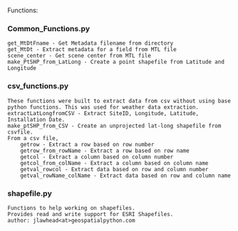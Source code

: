 Functions:

### Common_Functions.py
    get_MtDtFname - Get Metadata filename from directory
    get_MtDt - Extract metadata for a field from MTL file
    scene_center - Get scene center from MTL file
    make_PtSHP_from_LatLong - Create a point shapefile from Latitude and Longitude
   
   
### csv_functions.py
    These functions were built to extract data from csv without using base python functions. This was used for weather data extraction.
    extractLatLongfromCSV - Extract SiteID, Longitude, Latitude, Installation Date.
    make_ptSHP_from_CSV - Create an unprojected lat-long shapefile from csvfile.
    From a csv file,
        getrow - Extract a row based on row number
        getrow_from_rowName - Extract a row based on row name
        getcol - Extract a column based on column number
        getcol_from_colName - Extract a column based on column name
        getval_rowcol - Extract data based on row and column number
        getval_rowName_colName - Extract data based on row and column name
    

### shapefile.py
    Functions to help working on shapefiles.
    Provides read and write support for ESRI Shapefiles.
    author: jlawhead<at>geospatialpython.com
